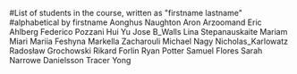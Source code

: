 #List of students in the course, written as "firstname lastname"
#alphabetical by firstname
Aonghus Naughton
Aron Arzoomand
Eric Ahlberg
Federico Pozzani
Hui Yu
Jose B_Walls
Lina Stepanauskaite
Mariam Miari
Mariia Feshyna
Markella Zacharouli
Michael Nagy
Nicholas_Karlowatz
Radosław Grochowski
Rikard Forlin
Ryan Potter
Samuel Flores
Sarah Narrowe Danielsson
Tracer Yong